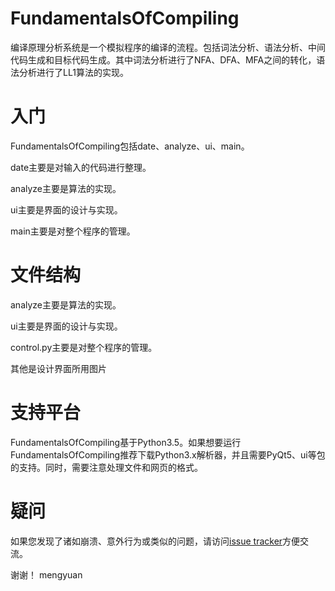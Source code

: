 # FundamentalsOfCompiling

编译原理分析系统是一个模拟程序的编译的流程。包括词法分析、语法分析、中间代码生成和目标代码生成。其中词法分析进行了NFA、DFA、MFA之间的转化，语法分析进行了LL1算法的实现。

# 入门

FundamentalsOfCompiling包括date、analyze、ui、main。

date主要是对输入的代码进行整理。

analyze主要是算法的实现。

ui主要是界面的设计与实现。

main主要是对整个程序的管理。

# 文件结构

analyze主要是算法的实现。

ui主要是界面的设计与实现。

control.py主要是对整个程序的管理。

其他是设计界面所用图片

# 支持平台

FundamentalsOfCompiling基于Python3.5。如果想要运行FundamentalsOfCompiling推荐下载Python3.x解析器，并且需要PyQt5、ui等包的支持。同时，需要注意处理文件和网页的格式。

# 疑问

如果您发现了诸如崩溃、意外行为或类似的问题，请访问[issue tracker](https://github.com/ranmengyuan/FundamentalsOfCompiling/issues)方便交流。

谢谢！
mengyuan
